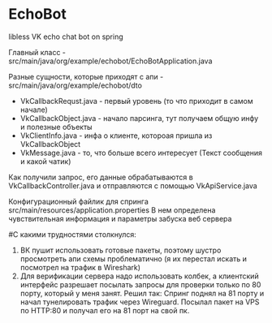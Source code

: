 # EchoBot
 libless VK echo chat bot on spring

Главный класс - src/main/java/org/example/echobot/EchoBotApplication.java

Разные сущности, которые приходят с апи - src/main/java/org/example/echobot/dto
- VkCallbackRequst.java - первый уровень (то что приходит в самом начале)
- VkCallbackObject.java - начало парсинга, тут получаем общую инфу и полезные объекты
- VkClientInfo.java - инфа о клиенте, котороая пришла из VkCallbackObject
- VkMessage.java - то, что больше всего интересует (Текст сообщения и какой чатик)

Как получили запрос, его данные обрабатываются в VkCallbackController.java и отправляются с помощью VkApiService.java

Конфигурационный файлик для спринга src/main/resources/application.properties
В нем определена чувствительная информация и параметры забуска веб сервера

#С какими трудностями столкнулся: 
1. ВК пушит использовать готовые пакеты, поэтому шустро просмотреть апи схемы проблематично (я их перестал искать и посмотрел на трафик в Wireshark)
2. Для верификации сервера надо использовать колбек, а клиентский интерфейс разрешает посылать запросы для проверки только по 80 порту, который у меня занят. Решил так: Спринг поднял на 81 порту и начал тунелировать трафик через Wireguard. Посылал пакет на VPS по HTTP:80 и получал его на 81 порт на свой пк.
